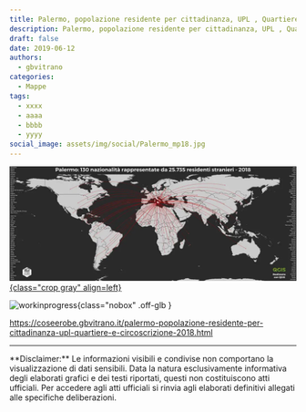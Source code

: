 ```yaml
---
title: Palermo, popolazione residente per cittadinanza, UPL , Quartiere e Circoscrizione – 2018
description: Palermo, popolazione residente per cittadinanza, UPL , Quartiere e Circoscrizione – 2018
draft: false
date: 2019-06-12
authors:
  - gbvitrano
categories:
  - Mappe
tags:
  - xxxx
  - aaaa
  - bbbb
  - yyyy
social_image: assets/img/social/Palermo_mp18.jpg
---
```

<style>
.md-typeset code { background-color: #fff0;}  
.md-typeset pre>code { background-color: #fff0;}  
</style>
[![fontanelle](Palermo_mp18.webp "Palermo, popolazione residente per cittadinanza, UPL , Quartiere e Circoscrizione – 2018" ){class="crop gray" align=left}](index.md)

![workinprogress](https://coseerobe.it/assets/img/workinprogress.jpg "Work in progress"){class="nobox" .off-glb }
<!-- more -->

https://coseerobe.gbvitrano.it/palermo-popolazione-residente-per-cittadinanza-upl-quartiere-e-circoscrizione-2018.html
<hr>
**Disclaimer:** Le informazioni visibili e condivise non comportano la visualizzazione di dati sensibili. Data la natura esclusivamente informativa degli elaborati grafici e dei testi riportati, questi non costituiscono atti ufficiali. Per accedere agli atti ufficiali si rinvia agli elaborati definitivi allegati alle specifiche deliberazioni.